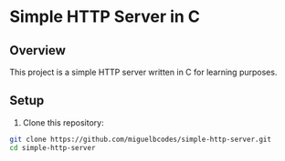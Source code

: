 # Simple HTTP Server in C

## Overview

This project is a simple HTTP server written in C for learning purposes.

## Setup

1. Clone this repository:

  ```sh
  git clone https://github.com/miguelbcodes/simple-http-server.git
  cd simple-http-server
  ```
